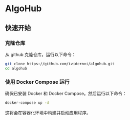# AlgoHub

## 快速开始

### 克隆仓库

从 github 克隆仓库，运行以下命令：

```bash
git clone https://github.com/ividernvi/algohub.git
cd algohub
```

### 使用 Docker Compose 运行

确保已安装 Docker 和 Docker Compose。然后运行以下命令：

```bash
docker-compose up -d
```

这将会在容器化环境中构建并启动应用程序。